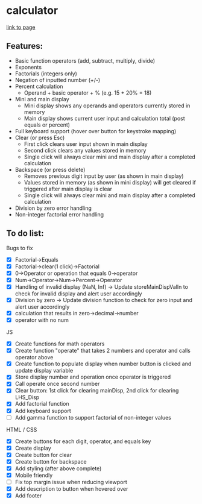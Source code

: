 # calculator

<a href="https://sumedh-inamdar.github.io/calculator/">link to page</a>

## Features:
- Basic function operators (add, subtract, multiply, divide)
- Exponents
- Factorials (integers only)
- Negation of inputted number (+/-)
- Percent calculation
    - Operand + basic operator + % (e.g. 15 + 20% = 18)
- Mini and main display
    - Mini display shows any operands and operators currently stored in memory
    - Main display shows current user input and calculation total (post equals or percent)
- Full keyboard support (hover over button for keystroke mapping)
- Clear (or press Esc)
    - First click clears user input shown in main display
    - Second click clears any values stored in memory
    - Single click will always clear mini and main display after a completed calculation
- Backspace (or press delete)
    - Removes previous digit input by user (as shown in main display)
    - Values stored in memory (as shown in mini display) will get cleared if triggered after main display is clear
    - Single click will always clear mini and main display after a completed calculation
- Division by zero error handling
- Non-integer factorial error handling




## To do list:

Bugs to fix

- [x] Factorial->Equals
- [x] Factorial->clear(1 click)->Factorial
- [x] 0->Operator or operation that equals 0->operator
- [x] Num->Operator->Num->Percent->Operator
- [x] Handling of invalid display (NaN, Inf) -> Update storeMainDispValIn to check for invalid display and alert user accordingly
- [x] Division by zero -> Update division function to check for zero input and alert user accordingly
- [x] calculation that results in zero->decimal->number
- [x] operator with no num

JS

- [x] Create functions for math operators
- [x] Create function "operate" that takes 2 numbers and operator and calls operator above
- [x] Create function to populate display when number button is clicked and update display variable
- [x] Store display number and operation once operator is triggered
- [x] Call operate once second number
- [x] Clear button: 1st click for clearing mainDisp, 2nd click for clearing LHS_Disp
- [x] Add factorial function
- [x] Add keyboard support
- [ ] Add gamma function to support factorial of non-integer values

HTML / CSS

- [x] Create buttons for each digit, operator, and equals key
- [x] Create display
- [x] Create button for clear
- [x] Create button for backspace
- [x] Add styling (after above complete)
- [x] Mobile friendly
- [ ] Fix top margin issue when reducing viewport
- [x] Add description to button when hovered over
- [x] Add footer
